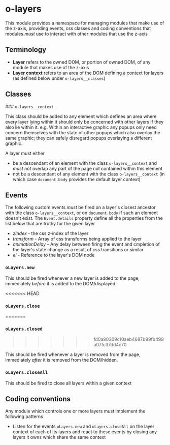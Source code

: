 # o-layers

This module provides a namespace for managing modules that make use of the z-axis, providing events, css classes and coding conventions that modules *must* use to interact with other modules that use the z-axis

## Terminology

* **Layer** refers to the owned DOM, or portion of owned DOM, of any module that makes use of the z-axis
* **Layer context** refers to an area of the DOM defining a context for layers (as defined below under `o-layers__classes`)

## Classes

### `o-layers__context`

This class should be added to any element which defines an area where every layer lying within it should only be concerned with other layers if they also lie within it. e.g. Within an interactive graphic any popups only need concern themselves with the state of other popups which also overlay the same graphic; they can safely disregard popups overlaying a different graphic.

A layer must either

* be a descendant of an element with the class `o-layers__context` and *must not* overlap any part of the page not contained within this element
* not be a descendant of any element with the class `o-layers__context` (in which case `document.body` provides the default layer context)

## Events

The following custom events *must* be fired on a layer's closest ancestor with the class `o-layers__context`, or on `document.body` if such an element doesn't exist. The `Event.details` property define all the properties from the list below that are truthy for the given layer

* *zIndex* - the css z-index of the layer
* *transform* - Array of css transforms being applied to the layer
* *animationDelay* - Any delay between firing the event and cmpletion of the layer's state change as a result of css transitions or similar
* *el* - Reference to the layer's DOM node

### `oLayers.new`

This should be fired whenever a new layer is added to the page, immediately *before* it is added to the DOM/displayed. 

<<<<<<< HEAD
### `oLayers.close`
=======
### `oLayers.closed`
>>>>>>> fd0a90309c10aeb4687b99fb499a07fc37dd4c70

This should be fired whenever a layer is removed from the page, immediately *after* it is removed from the DOM/hidden.

### `oLayers.closeAll`

This should be fired to close all layers within a given context

## Coding conventions

Any module which controls one or more layers must implement the following patterns

* Listen for the events `oLayers.new` and `oLayers.closeAll` on the layer context of each of its layers and react to these events by closing any layers it owns which share the same context

